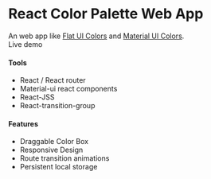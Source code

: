 # React Color Palette Web App

An web app like [Flat UI Colors](https://flatuicolors.com/) and [Material UI Colors](http://materialuicolors.co/?utm_source=launchers).  
Live demo

#### Tools
- React / React router
- Material-ui react components
- React-JSS
- React-transition-group

#### Features
- Draggable Color Box
- Responsive Design
- Route transition animations
- Persistent local storage


